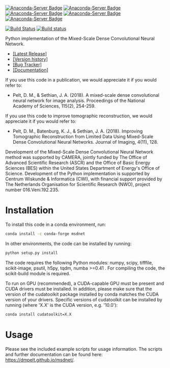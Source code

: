 [![Anaconda-Server Badge](https://anaconda.org/conda-forge/msdnet/badges/version.svg)](https://anaconda.org/conda-forge/msdnet) [![Anaconda-Server Badge](https://anaconda.org/conda-forge/msdnet/badges/latest_release_date.svg)](https://anaconda.org/conda-forge/msdnet) [![Anaconda-Server Badge](https://anaconda.org/conda-forge/msdnet/badges/platforms.svg)](https://anaconda.org/conda-forge/msdnet) [![Anaconda-Server Badge](https://anaconda.org/conda-forge/msdnet/badges/license.svg)](https://anaconda.org/conda-forge/msdnet) [![Anaconda-Server Badge](https://anaconda.org/conda-forge/msdnet/badges/downloads.svg)](https://anaconda.org/conda-forge/msdnet)

[![Build Status](https://travis-ci.com/dmpelt/msdnet.svg?branch=master)](https://travis-ci.com/dmpelt/msdnet) [![Build status](https://ci.appveyor.com/api/projects/status/4248fuavnjrhcga2/branch/master?svg=true)](https://ci.appveyor.com/project/dmpelt/msdnet/branch/master)


Python implementation of the Mixed-Scale Dense Convolutional Neural Network.

* [\[Latest Release\]](https://github.com/dmpelt/msdnet/releases/latest)
* [\[Version history\]](https://github.com/dmpelt/msdnet/blob/master/CHANGELOG.md)
* [\[Bug Tracker\]](https://github.com/dmpelt/msdnet/issues)
* [\[Documentation\]](https://dmpelt.github.io/msdnet/)

If you use this code in a publication, we would appreciate it if you would refer to:


* Pelt, D. M., & Sethian, J. A. (2018). A mixed-scale dense convolutional neural network for image analysis. Proceedings of the National Academy of Sciences, 115(2), 254-259.

If you use this code to improve tomographic reconstruction, we would appreciate it if you would refer to:

* Pelt, D. M., Batenburg, K. J., & Sethian, J. A. (2018). Improving Tomographic Reconstruction from Limited Data Using Mixed-Scale Dense Convolutional Neural Networks. Journal of Imaging, 4(11), 128.

Development of the Mixed-Scale Dense Convolutional Neural Network method was supported by CAMERA, jointly funded by The Office of Advanced Scientific Research (ASCR) and the Office of Basic Energy Sciences (BES) within the United States Department of Energy's Office of Science. Development of the Python implementation is supported by Centrum Wiskunde & Informatica (CWI), with financial support provided by The Netherlands Organisation for Scientific Research (NWO), project number 016.Veni.192.235.

# Installation

To install this code in a conda environment, run:

```bash
conda install -c conda-forge msdnet
```

In other environments, the code can be installed by running:

```bash
python setup.py install
```

The code requires the following Python modules: numpy, scipy, tifffile, scikit-image, psutil, h5py, tqdm, numba >=0.41 .
For compiling the code, the scikit-build module is required.

To run on GPU (recommended), a CUDA-capable GPU must be present and CUDA drivers must be installed. In addition, please make
sure that the version of the cudatoolkit package installed by conda matches the CUDA version of your drivers. Specific versions
of cudatoolkit can be installed by running (where 'X.X' is the CUDA version, e.g. '10.0'):

```bash
conda install cudatoolkit=X.X
```


# Usage

Please see the included example scripts for usage information. The scripts and further documentation can be found here: https://dmpelt.github.io/msdnet/.

